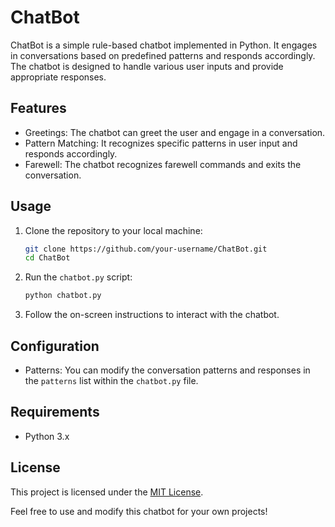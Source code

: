 # ChatBot

ChatBot is a simple rule-based chatbot implemented in Python. It engages in conversations based on predefined patterns and responds accordingly. The chatbot is designed to handle various user inputs and provide appropriate responses.

## Features

- Greetings: The chatbot can greet the user and engage in a conversation.
- Pattern Matching: It recognizes specific patterns in user input and responds accordingly.
- Farewell: The chatbot recognizes farewell commands and exits the conversation.

## Usage

1. Clone the repository to your local machine:

    ```bash
    git clone https://github.com/your-username/ChatBot.git
    cd ChatBot
    ```

2. Run the `chatbot.py` script:

    ```bash
    python chatbot.py
    ```

3. Follow the on-screen instructions to interact with the chatbot.

## Configuration

- Patterns: You can modify the conversation patterns and responses in the `patterns` list within the `chatbot.py` file.

## Requirements

- Python 3.x

## License

This project is licensed under the [MIT License](LICENSE).

Feel free to use and modify this chatbot for your own projects!

